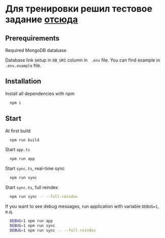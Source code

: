 
# Для тренировки решил тестовое задание [отсюда](https://fundraiseup.notion.site/Backend-test-0e0e0961077e4e74bb6afc42dcf1759a)

## Prerequirements

Required MongoDB database

Database link setup in `DB_URI` column in ` .env` file.
You can find example in `.env.example` file.

## Installation

Install all dependencies with npm

```bash
  npm i
```
    
## Start

At first build
```bash
  npm run build
```


Start `app.ts`
```bash
  npm run app
```

Start `sync.ts`, real-time sync
```bash
  npm run sync
```

Start `sync.ts`, full reindex
```bash
  npm run sync -- --full-reindex
```

If you want to see debug messages, run application with variable `DEBUG=1`, e.q.

```bash
  DEBUG=1 npm run app
  DEBUG=1 npm run sync
  DEBUG=1 npm run sync -- --full-reindex
```
